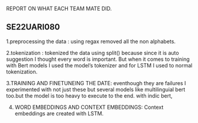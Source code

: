 REPORT ON WHAT EACH TEAM MATE DID.

## SE22UARI080
1.preprocessing the data : using regax removed all the non alphabets.

2.tokenization : tokenized the data using split() because since it is auto suggestion I thought every word is important. But when it comes to training with Bert models I used the model’s tokenizer and for LSTM I used to normal tokenization.

3.TRAINING AND FINETUNEING THE DATE: eventhough they are failures I experimented with not just these but several models like multilinguial bert too.but the model is too heavy to execute to the end. with indic bert,

4. WORD EMBEDDINGS AND CONTEXT EMBEDDINGS:
Context embeddings are created with LSTM.


